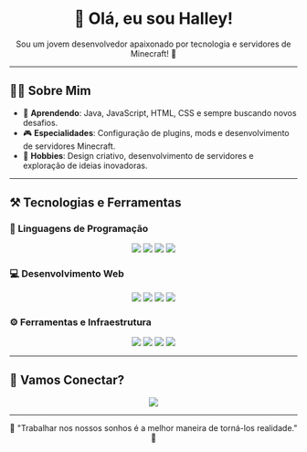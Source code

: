 <h1 align="center">👋 Olá, eu sou Halley!</h1>

<p align="center">
  Sou um jovem desenvolvedor apaixonado por tecnologia e servidores de Minecraft! 🚀
</p>

---

## 🧑‍💻 Sobre Mim

- 🌱 **Aprendendo**: Java, JavaScript, HTML, CSS e sempre buscando novos desafios.  
- 🎮 **Especialidades**: Configuração de plugins, mods e desenvolvimento de servidores Minecraft.  
- 🎨 **Hobbies**: Design criativo, desenvolvimento de servidores e exploração de ideias inovadoras.  

---

## ⚒️ Tecnologias e Ferramentas

### 📌 Linguagens de Programação
<p align="center">
  <img src="https://img.shields.io/badge/Java-%23ED8B00.svg?style=flat&logo=openjdk&logoColor=white" />
  <img src="https://img.shields.io/badge/JavaScript-F7DF1E?style=flat&logo=javascript&logoColor=black" />
  <img src="https://img.shields.io/badge/Lua-%232C2D72.svg?style=flat&logo=lua&logoColor=white" />
  <img src="https://img.shields.io/badge/Python-3776AB?style=flat&logo=python&logoColor=white" />
</p>

### 💻 Desenvolvimento Web
<p align="center">
  <img src="https://img.shields.io/badge/HTML5-E34F26?style=flat&logo=html5&logoColor=white" />
  <img src="https://img.shields.io/badge/CSS3-1572B6?style=flat&logo=css3&logoColor=white" />
  <img src="https://img.shields.io/badge/React-%2361DAFB?style=flat&logo=react&logoColor=black" />
  <img src="https://img.shields.io/badge/Vite-646CFF?style=flat&logo=vite&logoColor=white" />
</p>

### ⚙️ Ferramentas e Infraestrutura
<p align="center">
  <img src="https://img.shields.io/badge/Node.js-6DA55F?style=flat&logo=node.js&logoColor=white" />
  <img src="https://img.shields.io/badge/Pterodactyl-%2320232a.svg?style=flat&logo=pterodactyl&logoColor=white" />
  <img src="https://img.shields.io/badge/Cloudflare-F38020?style=flat&logo=Cloudflare&logoColor=white" />
  <img src="https://img.shields.io/badge/Vercel-%23000000.svg?style=flat&logo=vercel&logoColor=white" />
</p>

---

## 🚀 Vamos Conectar?

<p align="center">
  <a href="https://discord.gg/bBXDq7bsmr" target="_blank">
    <img src="https://img.shields.io/badge/Discord-5865F2?style=for-the-badge&logo=discord&logoColor=white" />
  </a>
</p>

---

<p align="center">
  🌟 "Trabalhar nos nossos sonhos é a melhor maneira de torná-los realidade." 🌟
</p>
